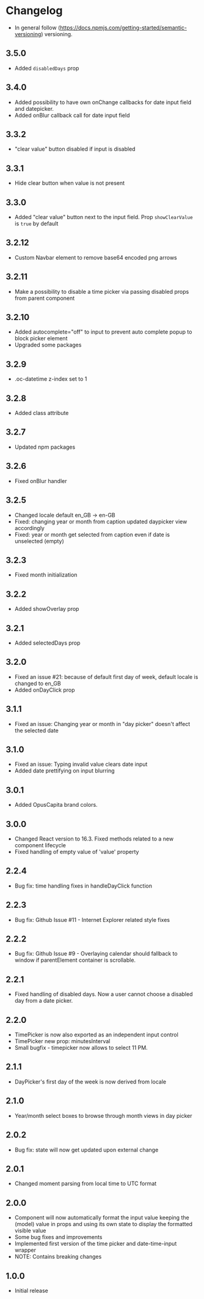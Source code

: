 # Changelog

* In general follow (https://docs.npmjs.com/getting-started/semantic-versioning) versioning.

## 3.5.0
* Added `disabledDays` prop

## 3.4.0
* Added possibility to have own onChange callbacks for date input field and datepicker.
* Added onBlur callback call for date input field

## 3.3.2
* "clear value" button disabled if input is disabled

## 3.3.1
* Hide clear button when value is not present

## 3.3.0
* Added "clear value" button next to the input field. Prop `showClearValue` is `true` by default

## 3.2.12
* Custom Navbar element to remove base64 encoded png arrows

## 3.2.11
* Make a possibility to disable a time picker via passing disabled props from parent component

## 3.2.10
* Added autocomplete="off" to input to prevent auto complete popup to block picker element
* Upgraded some packages

## 3.2.9
* .oc-datetime z-index set to 1

## 3.2.8
* Added class attribute

## 3.2.7
* Updated npm packages

## 3.2.6
* Fixed onBlur handler

## 3.2.5
* Changed locale default en_GB -> en-GB
* Fixed: changing year or month from caption updated daypicker view accordingly
* Fixed: year or month get selected from caption even if date is unselected (empty)

## 3.2.3
* Fixed month initialization

## 3.2.2
* Added showOverlay prop

## 3.2.1
* Added selectedDays prop

## 3.2.0
* Fixed an issue #21: because of default first day of week, default locale is changed to en_GB
* Added onDayClick prop

## 3.1.1
* Fixed an issue: Changing year or month in "day picker" doesn't affect the selected date

## 3.1.0
* Fixed an issue: Typing invalid value clears date input
* Added date prettifying on input blurring

## 3.0.1
* Added OpusCapita brand colors.

## 3.0.0
* Changed React version to 16.3. Fixed methods related to a new component lifecycle
* Fixed handling of empty value of 'value' property

## 2.2.4
* Bug fix: time handling fixes in handleDayClick function

## 2.2.3
* Bug fix: Github Issue #11 - Internet Explorer related style fixes

## 2.2.2
* Bug fix: Github Issue #9 - Overlaying calendar should fallback to window if parentElement container is scrollable.

## 2.2.1
* Fixed handling of disabled days. Now a user cannot choose a disabled day from a date picker.

## 2.2.0
* TimePicker is now also exported as an independent input control
* TimePicker new prop: minutesInterval
* Small bugfix - timepicker now allows to select 11 PM.

## 2.1.1
* DayPicker's first day of the week is now derived from locale

## 2.1.0
* Year/month select boxes to browse through month views in day picker

## 2.0.2
* Bug fix: state will now get updated upon external change

## 2.0.1
* Changed moment parsing from local time to UTC format

## 2.0.0
* Component will now automatically format the input value keeping the (model) value in props and using its own state to display the formatted visible value
* Some bug fixes and improvements
* Implemented first version of the time picker and date-time-input wrapper
* NOTE: Contains breaking changes

## 1.0.0
* Initial release

